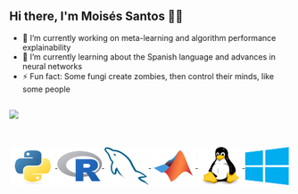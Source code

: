 ## Hi there, I'm Moisés Santos 🐱‍💻

- 🔭 I’m currently working on meta-learning and algorithm performance explainability
- 🌱 I’m currently learning about the Spanish language and advances in neural networks
- ⚡ Fun fact: Some fungi create zombies, then control their minds, like some people

##

 <div>
  <a href="https://github.com/moisesrsantos">
  <img height="150em" src="https://github-readme-stats.vercel.app/api/top-langs/?username=moisesrsantos&layout=compact&langs_count=7&theme=monokai"/>
</div>
  
  ##
  
  <div style="text-align:center; display: inline_block"><br>
  <img align="center" alt="Moises-Python" height="70" width="80" src="https://raw.githubusercontent.com/devicons/devicon/master/icons/python/python-original.svg">
  <img align="center" alt="Moises-R" height="70" width="80" src="https://github.com/devicons/devicon/blob/master/icons/r/r-original.svg">
  <img align="center" alt="Moises-Mysql" height="70" width="80" src="https://github.com/devicons/devicon/blob/master/icons/mysql/mysql-original.svg">
  <img align="center" alt="Moises-Matlab" height="70" width="80" src="https://github.com/devicons/devicon/blob/master/icons/matlab/matlab-original.svg">
  <img align="center" alt="Moises-linux" height="70" width="80" src="https://github.com/devicons/devicon/blob/master/icons/linux/linux-original.svg">
  <img align="center" alt="Moises-windows" height="70" width="80" src="https://github.com/devicons/devicon/blob/master/icons/windows8/windows8-original.svg">
</div>
